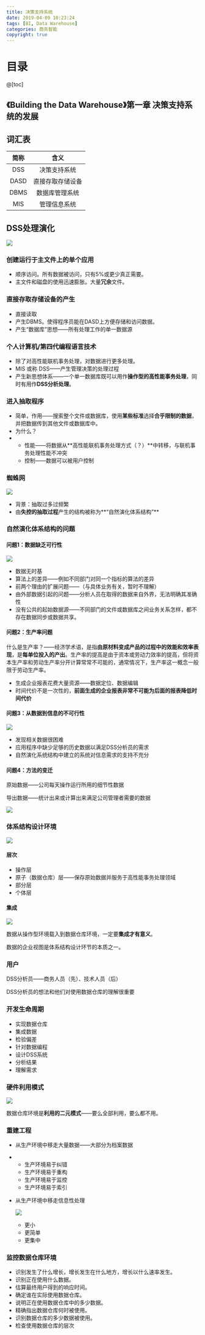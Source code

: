 ```yaml
---
title: 决策支持系统
date: 2019-04-09 10:23:24
tags: [BI, Data Warehouse]
categories: 商务智能
copyright: true
---
```


# 目录

@[toc]



## 《Building the Data Warehouse》第一章 决策支持系统的发展

## 词汇表

| 简称 |       含义       |
| :--: | :--------------: |
| DSS  |   决策支持系统   |
| DASD | 直接存取存储设备 |
| DBMS |  数据库管理系统  |
| MIS  |   管理信息系统   |



## DSS处理演化

![](https://raw.githubusercontent.com/ShortPupil/ShortPupil.github.io/hexo/source/_posts/pictures/截图20190409103253.png)

### 创建运行于主文件上的单个应用

- 顺序访问。所有数据被访问，只有5%或更少真正需要。
- 主文件和磁盘的使用迅速膨胀。大量**冗余**文件。



### 直接存取存储设备的产生

- 直接读取
- 产生DBMS。使得程序员能在DASD上方便存储和访问数据。
- 产生“数据库”思想——所有处理工作的单一数据源



### 个人计算机/第四代编程语言技术

- 除了对高性能联机事务处理，对数据进行更多处理。
- MIS 或称 DSS——产生管理决策的处理过程
- 产生新思想体系——一个单一数据库既可以用作**操作型的高性能事务处理**，同时有用作**DSS分析处理**。



### 进入抽取程序

- 简单，作用——搜索整个文件或数据库，使用**某些标准**选择**合乎限制的数据**，并把数据传到其他文件或数据库中。
- 为什么？
- - 性能——将数据从**高性能联机事务处理方式（？）**中转移，与联机事务处理性能不冲突
  - 控制——数据可以被用户控制



### 蜘蛛网

![](https://raw.githubusercontent.com/ShortPupil/ShortPupil.github.io/hexo/source/_posts/pictures/截图20190409105511.png)

- 背景：抽取过多过频繁
- 由**失控的抽取过程**产生的结构被称为**“自然演化体系结构”**



### 自然演化体系结构的问题

#### 问题1：数据缺乏可行性

![](https://raw.githubusercontent.com/ShortPupil/ShortPupil.github.io/hexo/source/_posts/pictures/截图20190409105640.png)

- 数据无时基
- 算法上的差异——例如不同部门对同一个指标的算法的差异
- 前两个理由的扩展问题——（与具体业务有关，暂时不理解）
- 由外部数据引起的问题——分析人员在取得的数据来自外界，无法明确其准确性
- 没有公共的起始数据源——不同部门的文件或数据库之间业务关系怎样，都不存在数据同步或数据共享。

#### 问题2：生产率问题

什么是生产率？——经济学术语，是指**由原材料变成产品的过程中的效能和效率表现**，是**每单位投入的产出**。生产率的提高是由于资本或劳动力效率的提高，但将资本生产率和劳动生产率分开计算常常不可能的，通常情况下，生产率这一概念一般限于劳动生产率。

- 生成企业报表花费大量资源——数据定位、数据编辑
- 时间代价不是一次性的，**前面生成的企业报表非常不可能为后面的报表降低时间代价**

#### 问题3：从数据到信息的不可行性

![](https://raw.githubusercontent.com/ShortPupil/ShortPupil.github.io/hexo/source/_posts/pictures/截图20190409111112.png)

- 发现相关数据很困难
- 应用程序中缺少足够的历史数据以满足DSS分析员的需求
- 自然演化系统结构中建立的系统对信息需求的支持不充分

#### 问题4：方法的变迁

原始数据——公司每天操作运行所用的细节性数据

导出数据——统计出来或计算出来满足公司管理者需要的数据

![](https://raw.githubusercontent.com/ShortPupil/ShortPupil.github.io/hexo/source/_posts/pictures/截图20190409112029.png)



### 体系结构设计环境

![](https://raw.githubusercontent.com/ShortPupil/ShortPupil.github.io/hexo/source/_posts/pictures/截图20190409112139.png)

#### 层次

- 操作层
- 原子（数据仓库）层——保存原始数据并服务于高性能事务处理领域
- 部分层
- 个体层

#### 集成

![](https://raw.githubusercontent.com/ShortPupil/ShortPupil.github.io/hexo/source/_posts/pictures/截图20190409112619.png)

数据从操作型环境载入到数据仓库环境，一定要**集成才有意义**。

数据的企业视图是体系结构设计环节的本质之一。



### 用户

DSS分析员——商务人员（先）、技术人员（后）

DSS分析员的想法和他们对使用数据仓库的理解很重要



### 开发生命周期

- 实现数据仓库
- 集成数据
- 检验偏差
- 针对数据编程
- 设计DSS系统
- 分析结果
- 理解需求



### 硬件利用模式

![](https://raw.githubusercontent.com/ShortPupil/ShortPupil.github.io/hexo/source/_posts/pictures/截图20190409113327.png)

数据仓库环境是**利用的二元模式**——要么全部利用，要么都不用。



### 重建工程

- 从生产环境中移走大量数据——大部分为档案数据

- - 生产环境易于纠错
  - 生产环境易于重构
  - 生产环境易于监控
  - 生产环境易于索引

- 从生产环境中移走信息性处理

  ![](https://raw.githubusercontent.com/ShortPupil/ShortPupil.github.io/hexo/source/_posts/pictures/截图20190409113708.png)

  - 更小
  - 更简单
  - 更集中



### 监控数据仓库环境

- 识别发生了什么增长，增长发生在什么地方，增长以什么速率发生。
- 识别正在使用什么数据。
- 估算最终用户得到的响应时间。
- 确定谁在实际使用数据仓库。
- 说明正在使用数据仓库中的多少数据。
- 精确指出数据仓库何时被使用。
- 识别数据仓库的多少数据被使用。
- 检查使用数据仓库的层次
